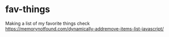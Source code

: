 # fav-things
Making a list of my favorite things
check https://memorynotfound.com/dynamically-addremove-items-list-javascript/
